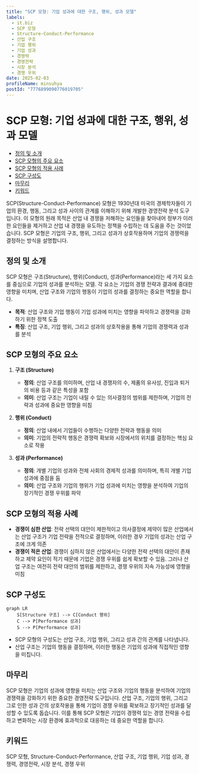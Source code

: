 ```yaml
---
title: "SCP 모형: 기업 성과에 대한 구조, 행위, 성과 모델"
labels:
  - it.biz
  - SCP 모형
  - Structure-Conduct-Performance
  - 산업 구조
  - 기업 행위
  - 기업 성과
  - 경쟁력
  - 경영전략
  - 시장 분석
  - 경쟁 우위
date: 2025-02-03
profileName: minsuhya
postId: "7776899090776019705"
---
```


# SCP 모형: 기업 성과에 대한 구조, 행위, 성과 모델

<!-- mtoc-start -->

- [정의 및 소개](#정의-및-소개)
- [SCP 모형의 주요 요소](#scp-모형의-주요-요소)
- [SCP 모형의 적용 사례](#scp-모형의-적용-사례)
- [SCP 구성도](#scp-구성도)
- [마무리](#마무리)
- [키워드](#키워드)

<!-- mtoc-end -->

SCP(Structure-Conduct-Performance) 모형은 1930년대 미국의 경제학자들이 기업의 환경, 행동, 그리고 성과 사이의 관계를 이해하기 위해 개발한 경영전략 분석 도구입니다. 이 모형의 원래 목적은 산업 내 경쟁을 저해하는 요인들을 찾아내어 정부가 이러한 요인들을 제거하고 산업 내 경쟁을 유도하는 정책을 수립하는 데 도움을 주는 것이었습니다. SCP 모형은 기업의 구조, 행위, 그리고 성과가 상호작용하며 기업의 경쟁력을 결정하는 방식을 설명합니다.

## 정의 및 소개

SCP 모형은 구조(Structure), 행위(Conduct), 성과(Performance)라는 세 가지 요소를 중심으로 기업의 성과를 분석하는 모델. 각 요소는 기업의 경쟁 전략과 결과에 중대한 영향을 미치며, 산업 구조와 기업의 행동이 기업의 성과를 결정하는 중요한 역할을 합니다.

- **목적**: 산업 구조와 기업 행동이 기업 성과에 미치는 영향을 파악하고 경쟁력을 강화하기 위한 정책 도출
- **특징**: 산업 구조, 기업 행위, 그리고 성과의 상호작용을 통해 기업의 경쟁력과 성과를 분석

## SCP 모형의 주요 요소

1. **구조 (Structure)**

   - **정의**: 산업 구조를 의미하며, 산업 내 경쟁자의 수, 제품의 유사성, 진입과 퇴거의 비용 등과 같은 특성을 포함
   - **의미**: 산업 구조는 기업이 내릴 수 있는 의사결정의 범위를 제한하며, 기업의 전략과 성과에 중요한 영향을 미침

2. **행위 (Conduct)**

   - **정의**: 산업 내에서 기업들이 수행하는 다양한 전략과 행동을 의미
   - **의미**: 기업의 전략적 행동은 경쟁력 확보와 시장에서의 위치를 결정하는 핵심 요소로 작용

3. **성과 (Performance)**
   - **정의**: 개별 기업의 성과와 전체 사회의 경제적 성과를 의미하며, 특히 개별 기업 성과에 중점을 둠
   - **의미**: 산업 구조와 기업의 행위가 기업 성과에 미치는 영향을 분석하여 기업의 장기적인 경쟁 우위를 파악

## SCP 모형의 적용 사례

- **경쟁이 심한 산업**: 전략 선택의 대안이 제한적이고 의사결정에 제약이 많은 산업에서는 산업 구조가 기업 전략을 전적으로 결정하며, 이러한 경우 기업의 성과는 산업 구조에 크게 의존
- **경쟁이 적은 산업**: 경쟁이 심하지 않은 산업에서는 다양한 전략 선택의 대안이 존재하고 제약 요인이 적기 때문에 기업은 경쟁 우위를 쉽게 확보할 수 있음. 그러나 산업 구조는 여전히 전략 대안의 범위를 제한하고, 경쟁 우위의 지속 가능성에 영향을 미침

## SCP 구성도

```mermaid
graph LR
    S[Structure 구조] --> C[Conduct 행위]
    C --> P[Performance 성과]
    S --> P[Performance 성과]
```

- SCP 모형의 구성도는 산업 구조, 기업 행위, 그리고 성과 간의 관계를 나타냅니다.
- 산업 구조는 기업의 행동을 결정하며, 이러한 행동은 기업의 성과에 직접적인 영향을 미칩니다.

## 마무리

SCP 모형은 기업의 성과에 영향을 미치는 산업 구조와 기업의 행동을 분석하여 기업의 경쟁력을 강화하기 위한 중요한 경영전략 도구입니다. 산업 구조, 기업의 행위, 그리고 그로 인한 성과 간의 상호작용을 통해 기업이 경쟁 우위를 확보하고 장기적인 성과를 달성할 수 있도록 돕습니다. 이를 통해 SCP 모형은 기업이 경쟁력 있는 경영 전략을 수립하고 변화하는 시장 환경에 효과적으로 대응하는 데 중요한 역할을 합니다.

## 키워드

SCP 모형, Structure-Conduct-Performance, 산업 구조, 기업 행위, 기업 성과, 경쟁력, 경영전략, 시장 분석, 경쟁 우위